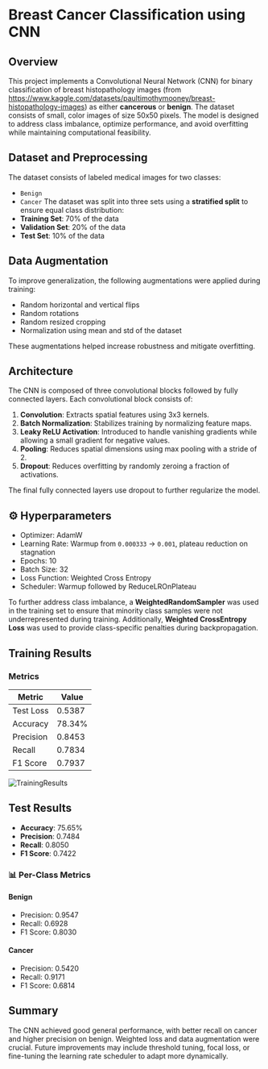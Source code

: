 # Breast Cancer Classification using CNN

## Overview
This project implements a Convolutional Neural Network (CNN) for binary classification of breast histopathology images (from https://www.kaggle.com/datasets/paultimothymooney/breast-histopathology-images) as either **cancerous** or **benign**. The dataset consists of small, color images of size 50x50 pixels. The model is designed to address class imbalance, optimize performance, and avoid overfitting while maintaining computational feasibility.

## Dataset and Preprocessing
The dataset consists of labeled medical images for two classes:
- `Benign`
- `Cancer`
The dataset was split into three sets using a **stratified split** to ensure equal class distribution:
- **Training Set**: 70% of the data
- **Validation Set**: 20% of the data
- **Test Set**: 10% of the data

## Data Augmentation
To improve generalization, the following augmentations were applied during training:
- Random horizontal and vertical flips
- Random rotations
- Random resized cropping
- Normalization using mean and std of the dataset

These augmentations helped increase robustness and mitigate overfitting.

## Architecture
The CNN is composed of three convolutional blocks followed by fully connected layers. Each convolutional block consists of:
1. **Convolution**: Extracts spatial features using 3x3 kernels.
2. **Batch Normalization**: Stabilizes training by normalizing feature maps.
3. **Leaky ReLU Activation**: Introduced to handle vanishing gradients while allowing a small gradient for negative values.
4. **Pooling**: Reduces spatial dimensions using max pooling with a stride of 2.
5. **Dropout**: Reduces overfitting by randomly zeroing a fraction of activations.

The final fully connected layers use dropout to further regularize the model.

## ⚙️ Hyperparameters
- Optimizer: AdamW
- Learning Rate: Warmup from `0.000333` → `0.001`, plateau reduction on stagnation
- Epochs: 10
- Batch Size: 32
- Loss Function: Weighted Cross Entropy
- Scheduler: Warmup followed by ReduceLROnPlateau

To further address class imbalance, a **WeightedRandomSampler** was used in the training set to ensure that minority class samples were not underrepresented during training. Additionally, **Weighted CrossEntropy Loss** was used to provide class-specific penalties during backpropagation.

## Training Results
### Metrics
| Metric          | Value    |
|------------------|----------|
| Test Loss        | 0.5387   |
| Accuracy         | 78.34%   |
| Precision        | 0.8453   |
| Recall           | 0.7834   |
| F1 Score         | 0.7937   |

![TrainingResults](InitialTraining.png)

## Test Results
- **Accuracy**: 75.65%
- **Precision**: 0.7484
- **Recall**: 0.8050
- **F1 Score**: 0.7422

### 📊 Per-Class Metrics
#### Benign
- Precision: 0.9547
- Recall: 0.6928
- F1 Score: 0.8030

#### Cancer
- Precision: 0.5420
- Recall: 0.9171
- F1 Score: 0.6814

## Summary
The CNN achieved good general performance, with better recall on cancer and higher precision on benign. Weighted loss and data augmentation were crucial. Future improvements may include threshold tuning, focal loss, or fine-tuning the learning rate scheduler to adapt more dynamically.


